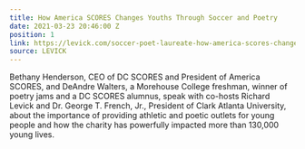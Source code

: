 ```yaml
---
title: How America SCORES Changes Youths Through Soccer and Poetry
date: 2021-03-23 20:46:00 Z
position: 1
link: https://levick.com/soccer-poet-laureate-how-america-scores-changes-youths-through-soccer-and-poetry/
source: LEVICK
---
```


Bethany Henderson, CEO of DC SCORES and President of America SCORES, and DeAndre Walters, a Morehouse College freshman, winner of poetry jams and a DC SCORES alumnus, speak with co-hosts Richard Levick and Dr. George T. French, Jr., President of Clark Atlanta University, about the importance of providing athletic and poetic outlets for young people and how the charity has powerfully impacted more than 130,000 young lives.